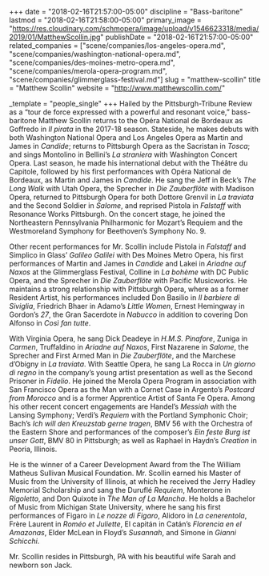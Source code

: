 +++
date = "2018-02-16T21:57:00-05:00"
discipline = "Bass-baritone"
lastmod = "2018-02-16T21:58:00-05:00"
primary_image = "https://res.cloudinary.com/schmopera/image/upload/v1546623318/media/2019/01/MatthewScollin.jpg"
publishDate = "2018-02-16T21:57:00-05:00"
related_companies = ["scene/companies/los-angeles-opera.md", "scene/companies/washington-national-opera.md", "scene/companies/des-moines-metro-opera.md", "scene/companies/merola-opera-program.md", "scene/companies/glimmerglass-festival.md"]
slug = "matthew-scollin"
title = "Matthew Scollin"
website = "http://www.matthewscollin.com/"

_template = "people_single"
+++
Hailed by the Pittsburgh-Tribune Review as a “tour de force expressed with a powerful and resonant voice,” bass-baritone Matthew Scollin returns to the Opéra National de Bordeaux as Goffredo in *Il pirata* in the 2017-18 season.  Stateside, he makes debuts with both Washington National Opera and Los Angeles Opera as Martin and James in *Candide*; returns to Pittsburgh Opera as the Sacristan in *Tosca*; and sings Montolino in Bellini’s *La straniera* with Washington Concert Opera. Last season, he made his international debut with the Théâtre du Capitole, followed by his first performances with Opéra National de Bordeaux, as Martin and James in *Candide*. He sang the Jeff in Beck’s *The Long Walk* with Utah Opera, the Sprecher in *Die Zauberflöte* with Madison Opera, returned to Pittsburgh Opera for both Dottore Grenvil in *La traviata* and the Second Soldier in *Salome*, and reprised Pistola in *Falstaff* with Resonance Works Pittsburgh. On the concert stage, he joined the Northeastern Pennsylvania Philharmonic for Mozart’s Requiem and the Westmoreland Symphony for Beethoven’s Symphony No. 9.

Other recent performances for Mr. Scollin include Pistola in *Falstaff* and Simplico in Glass’ *Galileo Galilei* with Des Moines Metro Opera, his first performances of Martin and James in *Candide* and Lakei in *Ariadne auf Naxos* at the Glimmerglass Festival, Colline in *La bohème* with DC Public Opera, and the Sprecher in *Die Zauberflöte* with Pacific Musicworks. He maintains a strong relationship with Pittsburgh Opera, where as a former Resident Artist, his performances included Don Basilio in *Il barbiere di Siviglia*, Friedrich Bhaer in Adamo’s *Little Women*, Ernest Hemingway in Gordon’s *27*, the Gran Sacerdote in *Nabucco* in addition to covering Don Alfonso in *Così fan tutte*. 

With Virginia Opera, he sang Dick Deadeye in *H.M.S. Pinafore*, Zuniga in *Carmen*, Truffaldino in *Ariadne auf Naxos*, First Nazarene in *Salome*, the Sprecher and First Armed Man in *Die Zauberflöte*, and the Marchese d’Obigny in *La traviata*. With Seattle Opera, he sang La Rocca in *Un giorno di regno* in the company’s young artist presentation as well as the Second Prisoner in *Fidelio*. He joined the Merola Opera Program in association with San Francisco Opera as the Man with a Cornet Case in Argento’s *Postcard from Morocco* and is a former Apprentice Artist of Santa Fe Opera. Among his other recent concert engagements are Handel’s *Messiah* with the Lansing Symphony; Verdi’s *Requiem* with the Portland Symphonic Choir; Bach’s *Ich will den Kreuzstab gerne tragen*, BMV 56 with the Orchestra of the Eastern Shore and performances of the composer’s *Ein feste Burg ist unser Gott*, BMV 80 in Pittsburgh; as well as Raphael in Haydn’s *Creation* in Peoria, Illinois.

He is the winner of a Career Development Award from the The William Matheus Sullivan Musical Foundation. Mr. Scollin earned his Master of Music from the University of Illinois, at which he received the Jerry Hadley Memorial Scholarship and sang the Duruflé *Requiem*, Monterone in *Rigoletto*, and Don Quixote in *The Man of La Mancha*. He holds a Bachelor of Music from Michigan State University, where he sang his first performances of Figaro in *Le nozze di Figaro*, Alidoro in *La cenerentola*, Frère Laurent in *Roméo et Juliette*, El capitán in Catán’s *Florencia en el Amazonas*, Elder McLean in Floyd’s *Susannah*, and Simone in *Gianni Schicchi*.

Mr. Scollin resides in Pittsburgh, PA with his beautiful wife Sarah and newborn son Jack.